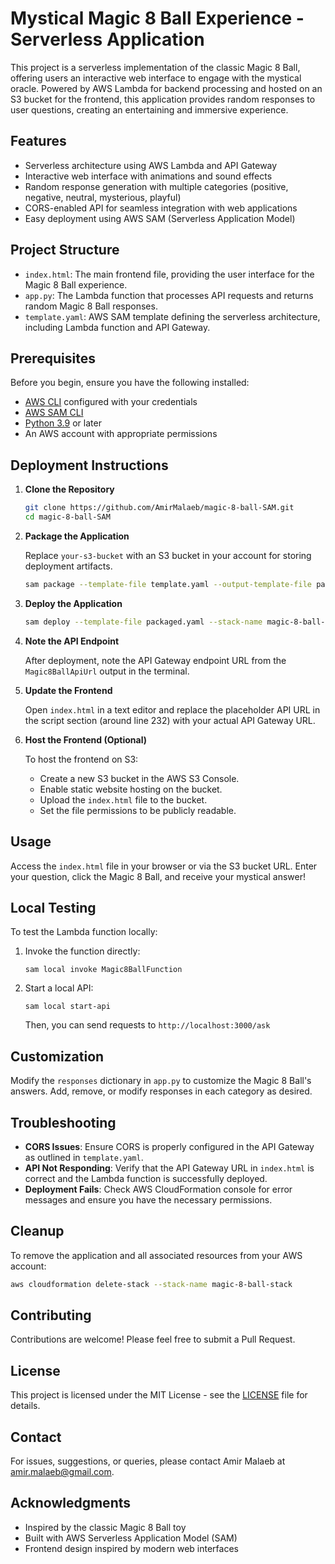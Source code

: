 # Mystical Magic 8 Ball Experience - Serverless Application

This project is a serverless implementation of the classic Magic 8 Ball, offering users an interactive web interface to engage with the mystical oracle. Powered by AWS Lambda for backend processing and hosted on an S3 bucket for the frontend, this application provides random responses to user questions, creating an entertaining and immersive experience.

## Features

- Serverless architecture using AWS Lambda and API Gateway
- Interactive web interface with animations and sound effects
- Random response generation with multiple categories (positive, negative, neutral, mysterious, playful)
- CORS-enabled API for seamless integration with web applications
- Easy deployment using AWS SAM (Serverless Application Model)

## Project Structure

- `index.html`: The main frontend file, providing the user interface for the Magic 8 Ball experience.
- `app.py`: The Lambda function that processes API requests and returns random Magic 8 Ball responses.
- `template.yaml`: AWS SAM template defining the serverless architecture, including Lambda function and API Gateway.

## Prerequisites

Before you begin, ensure you have the following installed:

- [AWS CLI](https://aws.amazon.com/cli/) configured with your credentials
- [AWS SAM CLI](https://docs.aws.amazon.com/serverless-application-model/latest/developerguide/serverless-sam-cli-install.html)
- [Python 3.9](https://www.python.org/downloads/) or later
- An AWS account with appropriate permissions

## Deployment Instructions

1. **Clone the Repository**

   ```bash
   git clone https://github.com/AmirMalaeb/magic-8-ball-SAM.git
   cd magic-8-ball-SAM
   ```

2. **Package the Application**

   Replace `your-s3-bucket` with an S3 bucket in your account for storing deployment artifacts.

   ```bash
   sam package --template-file template.yaml --output-template-file packaged.yaml --s3-bucket your-s3-bucket
   ```

3. **Deploy the Application**

   ```bash
   sam deploy --template-file packaged.yaml --stack-name magic-8-ball-stack --capabilities CAPABILITY_IAM
   ```

4. **Note the API Endpoint**

   After deployment, note the API Gateway endpoint URL from the `Magic8BallApiUrl` output in the terminal.

5. **Update the Frontend**

   Open `index.html` in a text editor and replace the placeholder API URL in the script section (around line 232) with your actual API Gateway URL.

6. **Host the Frontend (Optional)**

   To host the frontend on S3:
   - Create a new S3 bucket in the AWS S3 Console.
   - Enable static website hosting on the bucket.
   - Upload the `index.html` file to the bucket.
   - Set the file permissions to be publicly readable.

## Usage

Access the `index.html` file in your browser or via the S3 bucket URL. Enter your question, click the Magic 8 Ball, and receive your mystical answer!

## Local Testing

To test the Lambda function locally:

1. Invoke the function directly:
   ```
   sam local invoke Magic8BallFunction
   ```

2. Start a local API:
   ```
   sam local start-api
   ```
   Then, you can send requests to `http://localhost:3000/ask`

## Customization

Modify the `responses` dictionary in `app.py` to customize the Magic 8 Ball's answers. Add, remove, or modify responses in each category as desired.

## Troubleshooting

- **CORS Issues**: Ensure CORS is properly configured in the API Gateway as outlined in `template.yaml`.
- **API Not Responding**: Verify that the API Gateway URL in `index.html` is correct and the Lambda function is successfully deployed.
- **Deployment Fails**: Check AWS CloudFormation console for error messages and ensure you have the necessary permissions.

## Cleanup

To remove the application and all associated resources from your AWS account:

```bash
aws cloudformation delete-stack --stack-name magic-8-ball-stack
```

## Contributing

Contributions are welcome! Please feel free to submit a Pull Request.

## License

This project is licensed under the MIT License - see the [LICENSE](LICENSE) file for details.

## Contact

For issues, suggestions, or queries, please contact Amir Malaeb at amir.malaeb@gmail.com.

## Acknowledgments

- Inspired by the classic Magic 8 Ball toy
- Built with AWS Serverless Application Model (SAM)
- Frontend design inspired by modern web interfaces